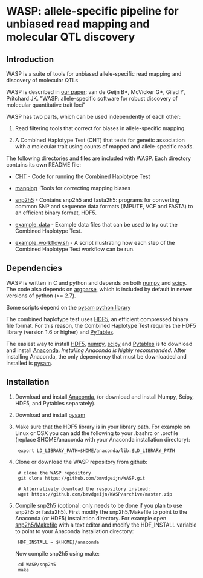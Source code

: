 # WASP: allele-specific pipeline for unbiased read mapping and molecular QTL discovery

## Introduction

WASP is a suite of tools for unbiased allele-specific read mapping and
discovery of molecular QTLs

WASP is described in
[our paper](http://biorxiv.org/content/early/2014/11/07/011221): van
de Geijn B\*, McVicker G\*, Gilad Y, Pritchard JK. "WASP:
allele-specific software for robust discovery of molecular
quantitative trait loci"

WASP has two parts, which can be used independently of each
other: 

1. Read filtering tools that correct for biases in allele-specific
   mapping. 

2. A Combined Haplotype Test (CHT) that tests for genetic association
   with a molecular trait using counts of mapped and allele-specific
   reads.

The following directories and files are included with WASP.
Each directory contains its own README file:

* [CHT](./CHT) - Code for running the Combined Haplotype Test

* [mapping](./mapping) -Tools for correcting mapping biases

* [snp2h5](./snp2h5) - Contains snp2h5 and fasta2h5:  programs for converting
  common SNP and sequence data formats (IMPUTE, VCF and FASTA)
  to an efficient binary format, HDF5.

* [example_data](./example_data) - Example data files that can be used to try out the
  Combined Haplotype Test.

* [example_workflow.sh](./example_workflow.sh) - A script illustrating
  how each step of the Combined Haplotype Test workflow can be run.


## Dependencies

WASP is written in C and python and depends on both
[numpy](http://www.numpy.org) and [scipy](http://www.scipy.org).  The
code also depends on [argparse](https://code.google.com/p/argparse/),
which is included by default in newer versions of python (>= 2.7).

Some scripts depend on the
[pysam python library](https://github.com/pysam-developers/pysam)

The combined haplotype test uses
[HDF5](https://www.hdfgroup.org/HDF5/), an efficient
compressed binary file format.  For this reason, the Combined
Haplotype Test requires the HDF5 library
(version 1.6 or higher) and [PyTables](http://www.pytables.org/).

The easiest way to install [HDF5](https://www.hdfgroup.org/HDF5/),
[numpy](http://www.numpy.org), [scipy](http://scipy.org) and
[Pytables](http://www.pytables.org/) is to download and install
[Anaconda](http://continuum.io/downloads). *Installing Anaconda is
highly recommended.* After installing Anaconda, the only dependency
that must be downloaded and installed is
[pysam](https://github.com/pysam-developers/pysam).


## Installation

1. Download and install [Anaconda](http://continuum.io/downloads),
(or download and install Numpy, Scipy, HDF5, and Pytables separately).

2. Download and install [pysam](https://github.com/pysam-developers/pysam)

3. Make sure that the HDF5 library is in your library path. For example 
on Linux or OSX you can add the following to your .bashrc or .profile (replace
$HOME/anaconda with your Anaconda installation directory):

		export LD_LIBRARY_PATH=$HOME/anaconda/lib:$LD_LIBRARY_PATH

4. Clone or download the WASP repository from github:

		# clone the WASP repository
		git clone https://github.com/bmvdgeijn/WASP.git

		# Alternatively download the respository instead:
		wget https://github.com/bmvdgeijn/WASP/archive/master.zip

5. Compile snp2h5 (optional: only needs to be done if you plan to use
snp2h5 or fasta2h5). First modify the snp2h5/Makefile to point to the
Anaconda (or HDF5) installation directory. For example open
[snp2h5/Makefile](snp2h5/Makefile) with a text editor and modify the
HDF_INSTALL variable to point to your Anaconda installation directory:

		HDF_INSTALL = $(HOME)/anaconda

	Now compile snp2h5 using make:

		cd WASP/snp2h5
		make


